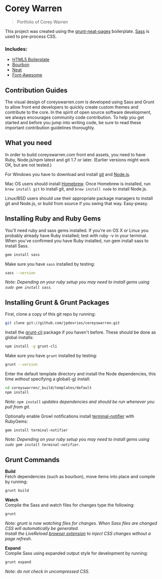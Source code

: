 # Corey Warren

> Portfolio of Corey Warren

This project was created using the [grunt-neat-pages](https://github.com/jpdevries/grunt-neat-pages/) boilerplate.
[Sass](http://sass-lang.com/) is used to pre-process CSS.

### Includes:

 - [HTML5 Boilerplate](http://html5boilerplate.com/)
 - [Bourbon](http://bourbon.io/)
 - [Neat](http://neat.bourbon.io/)
 - [Font-Awesome](http://fortawesome.github.io/Font-Awesome/)
 
Contribution Guides
--------------------------------------

The visual design of coreyswarren.com is developed using Sass and Grunt to allow front end developers to quickly create custom themes and contribute to the core. In the spirit of open source software development, we always encourages community code contribution. To help you get started and before you jump into writing code, be sure to read these important contribution guidelines thoroughly.

What you need
--------------------------------------

In order to build coreyswarren.com front end assets, you need to have Ruby, Node.js/npm latest and git 1.7 or later.
(Earlier versions might work OK, but are not tested.)

For Windows you have to download and install [git](http://git-scm.com/downloads) and [Node.js](http://nodejs.org/download/).

Mac OS users should install [Homebrew](http://mxcl.github.com/homebrew/). Once Homebrew is installed, run `brew install git` to install git,
and `brew install node` to install Node.js.

Linux/BSD users should use their appropriate package managers to install git and Node.js, or build from source
if you swing that way. Easy-peasy.

Installing Ruby and Ruby Gems
----------------------------
You'll need ruby and sass gems installed. If you're on OS X or Linux you probably already have Ruby installed; test with ruby -v in your terminal. When you've confirmed you have Ruby installed, run gem install sass to install Sass.

```bash
gem install sass
```

Make sure you have `sass` installed by testing:

```bash
sass --version
```
_Note: Depending on your ruby setup you may need to install gems using `sudo gem install sass`._

Installing Grunt & Grunt Packages
----------------------------

First, clone a copy of this git repo by running:

```bash
git clone git://github.com/jpdevries/coreyswarren.git
```

Install the [grunt-cli](http://gruntjs.com/getting-started#installing-the-cli) package if you haven't before. These should be done as global installs:

```bash
npm install -g grunt-cli
```

Make sure you have `grunt` installed by testing:

```bash
grunt --version
```

Enter the default template directory and install the Node dependencies, this time *without* specifying a global(-g) install:

```bash
cd coreyswarren/_build/templates/default
npm install
```
_Note: `npm install` updates dependencies and should be run whenever you pull from git._

Optionally enable Growl notifications install [terminal-notifier](https://github.com/alextucker/grunt-growl#getting-started) with RubyGems:
```bash
gem install terminal-notifier
```
_Note: Depending on your ruby setup you may need to install gems using `sudo gem install terminal-notifier`._

Grunt Commands
----------------------------

__Build__<br>
Fetch dependencies (such as bourbon), move items into place and compile by running:

```bash
grunt build
```

__Watch__<br>
Compile the Sass and watch files for changes type the following:

```bash
grunt
```
_Note: grunt is now watching files for changes. When Sass files are changed CSS will automatically be generated.<br>Install the LiveReload [browser extension](http://feedback.livereload.com/knowledgebase/articles/86242-how-do-i-install-and-use-the-browser-extensions-) to inject CSS changes without a page refresh._

__Expand__<br>
Compile Sass using expanded output style for development by running:

```bash
grunt expand
```
_Note: do not check in uncompressed CSS._

 
